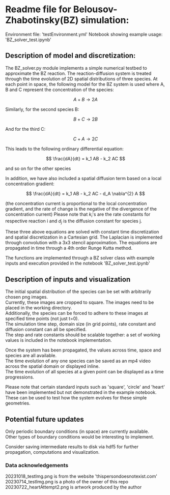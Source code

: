 # Readme file for Belousov-Zhabotinsky(BZ) simulation:

Environment file: 'testEnvironment.yml'
Notebook showing example usage: 'BZ_solver_test.ipynb'

## Description of model and discretization:
The BZ_solver.py module implements a simple numerical testbed to approximate the BZ reaction.
The reaction-diffusion system is treated through the time evolution of 2D spatial distributions of three species.
At each point in space, the following model for the BZ system is used where A, B and C represent the concentration of the species:

$$ A + B \rightarrow 2A $$

Similarly, for the second species B:

$$ B + C \rightarrow 2B $$

And for the third C:

$$ C + A \rightarrow 2C $$


This leads to the following ordinary differential equation:  

$$ \frac{dA}{dt} = k_1 AB - k_2 AC $$  

and so on for the other species

In addition, we have also included a spatial diffusion term based on a local concentration gradient:

$$ \frac{dA}{dt} = k_1 AB - k_2 AC - d_A \nabla^{2} A $$ 

(the concentration current is proportional to the local concentration gradient, and the rate of change is the negative of the divergence of the concentration current)
Please note that $k_i$'s are the rate constants for respective reaction i and $d_j$ is the diffusion constant for species j.

These three above equations are solved with constant time discretization and spatial discretization in a Cartesian grid. 
The Laplacian is implemented through convolution with a 3x3 stencil approximation. The equations are propagated in time through a 4th order Runge Kutta method.

The functions are implemented through a BZ solver class with example inputs and execution provided in the notebook 'BZ_solver_test.ipynb'

## Description of inputs and visualization 

The initial spatial distribution of the species can be set with arbitrarily chosen png images.  
Currently, these images are cropped to square. The images need to be placed in the working directory.  
Additionally, the species can be forced to adhere to these images at specified time points (not just t=0).  
The simulation time step, domain size (in grid points), rate constant and diffusion constant can all be specified.  
The step and rate constants should be scalable together: a set of working values is included in the notebook implementation.  

Once the system has been propagated, the values across time, space and species are all available.   
The time evolution of any one species can be saved as an mp4 video across the spatial domain or displayed inline.   
The time evolution of all species at a given point can be displayed as a time progressions.  

Please note that certain standard inputs such as 'square', 'circle' and 'heart' have been implemented but not demonstrated in the example notebook.  
These can be used to test how the system evolves for these simple geometries.  

## Potential future updates

Only periodic boundary conditions (in space) are currently available.  
Other types of boundary conditions would be interesting to implement.  

Consider saving intermediate results to disk via hdf5 for further propagation, computations and visualization.  

### Data acknowledgements

20231018_testImg.png is from the website 'thispersondoesnotexist.com'  
20230714_testImg.png is a photo of the owner of this repo  
20230722_heartAttempt2.png is artwork produced by the author
